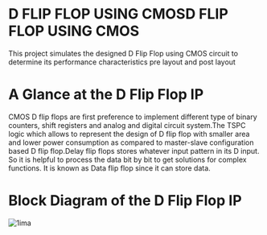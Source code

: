 # D FLIP FLOP USING CMOSD FLIP FLOP USING CMOS
This project simulates the designed D Flip Flop using CMOS circuit to determine its performance characteristics pre layout and post layout
# A Glance at the D Flip Flop IP
CMOS D flip flops are first preference to implement different type of binary counters, shift registers and analog and digital circuit system.The TSPC logic which allows to represent the design of D flip flop with smaller area and lower power consumption as compared to master-slave configuration based D flip flop.Delay flip flops stores whatever input pattern in its D input. So it is helpful to process the data bit by bit to get solutions for complex functions. It is known as Data flip flop since it can store data.

# Block Diagram of the D Flip Flop IP

![1ima](https://github.com/user-attachments/assets/af2a0342-d30e-418e-9ee0-2cb4cb1d699a)
